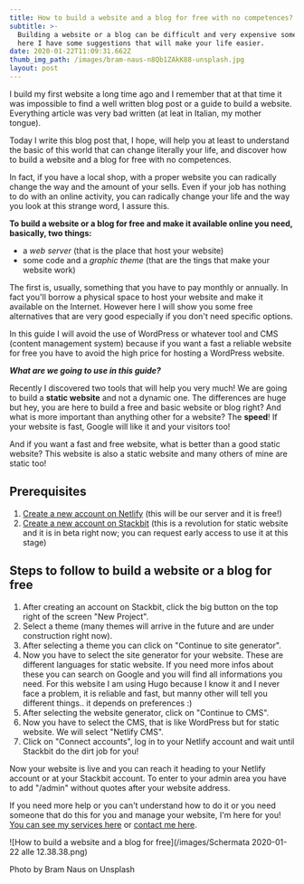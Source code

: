 ```yaml
---
title: How to build a website and a blog for free with no competences?
subtitle: >-
  Building a website or a blog can be difficult and very expensive sometime, but
  here I have some suggestions that will make your life easier.
date: 2020-01-22T11:09:31.662Z
thumb_img_path: /images/bram-naus-n8Qb1ZAkK88-unsplash.jpg
layout: post
---
```

I build my first website a long time ago and I remember that at that time it was impossible to find a well written blog post or a guide to build a website. Everything article was very bad written (at leat in Italian, my mother tongue).

Today I write this blog post that, I hope, will help you at least to understand the basic of this world that can change literally your life, and discover how to build a website and a blog for free with no competences.

In fact, if you have a local shop, with a proper website you can radically change the way and the amount of your sells. Even if your job has nothing to do with an online activity, you can radically change your life and the way you look at this strange word, I assure this.

**To build a website or a blog for free and make it available online you need, basically, two things:**

* a *web server* (that is the place that host your website)
* some code and a *graphic theme* (that are the tings that make your website work)

The first is, usually, something that you have to pay monthly or annually. In fact you'll borrow a physical space to host your website and make it available on the Internet. However here I will show you some free alternatives that are very good especially if you don't need specific options.

In this guide I will avoid the use of WordPress or whatever tool and CMS (content management system) because if you want a fast a reliable website for free you have to avoid the high price for hosting a WordPress website.

***What are we going to use in this guide?***

Recently I discovered two tools that will help you very much! We are going to build a **static website** and not a dynamic one. The differences are huge but hey, you are here to build a free and basic website or blog right? And what is more important than anything other for a website? The **speed**! If your website is fast, Google will like it and your visitors too!

And if you want a fast and free website, what is better than a good static website? This website is also a static website and many others of mine are static too!

## Prerequisites

1. [Create a new account on Netlify](https://www.netlify.com/) (this will be our server and it is free!)
2. [Create a new account on Stackbit](https://www.stackbit.com/) (this is a revolution for static website and it is in beta right now; you can request early access to use it at this stage)

## Steps to follow to build a website or a blog for free

1. After creating an account on Stackbit, click the big button on the top right of the screen "New Project".
2. Select a theme (many themes will arrive in the future and are under construction right now).
3. After selecting a theme you can click on "Continue to site generator".
4. Now you have to select the site generator for your website. These are different languages for static website. If you need more infos about these you can search on Google and you will find all informations you need. For this website I am using Hugo because I know it and I never face a problem, it is reliable and fast, but manny other will tell you different things.. it depends on preferences :)
5. After selecting the website generator, click on "Continue to CMS".
6. Now you have to select the CMS, that is like WordPress but for static website. We will select "Netlify CMS".
7. Click on "Connect accounts", log in to your Netlify account and wait until Stackbit do the dirt job for you!

Now your website is live and you can reach it heading to your Netlify account or at your Stackbit account. To enter to your admin area you have to add "/admin" without quotes after your website address.

If you need more help or you can't understand how to do it or you need someone that do this for you and manage your website, I'm here for you! [You can see my services here](https://franzpisto.com/web-services/) or [contact me here](https://franzpisto.com/contact).

![How to build a website and a blog for free](/images/Schermata 2020-01-22 alle 12.38.38.png)

Photo by Bram Naus on Unsplash
